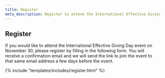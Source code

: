 ```yaml
---
title: Register
meta_description: Register to attend the International Effective Giving Day online event on November 30, 2020
---
```


<section>
	<div class="container">
		<div class="row">
			<div class="col-12">
				<div class="section-title-header text-center">
					<h1 class="section-title wow fadeInUp" data-wow-delay="0.2s">Register</h1>
					<p class="wow fadeInDown" data-wow-delay="0.2s">If you would like to attend the International Effective Giving Day event on November 30, please register by filling in the following form. You will receive a confirmation email and we will send the link to join the event to that same email address a few days before the event.</p>
				</div>
			</div>
		</div>
		<div class="row justify-content-center">
			<div class="col-lg-8 col-md-12 col-xs-12">
				{% include "templates/includes/register.html" %}
			</div>
		</div>
	</div>
</section>
